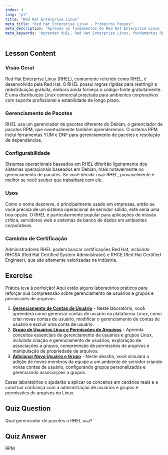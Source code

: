 ```yaml
---
index: 4
lang: "pt"
title: "Red Hat Enterprise Linux"
meta_title: "Red Hat Enterprise Linux - Primeiros Passos"
meta_description: "Aprenda os fundamentos do Red Hat Enterprise Linux (RHEL), seu gerenciador de pacotes RPM e usos empresariais. Entenda as principais diferenças e benefícios do RHEL."
meta_keywords: "Aprender RHEL, Red Hat Enterprise Linux, fundamentos RHEL, gerenciador de pacotes RPM, SO de servidor Linux, RHEL para iniciantes, guia RHEL"
---
```


## Lesson Content

### Visão Geral

Red Hat Enterprise Linux (RHEL), comumente referido como RHEL, é desenvolvido pela Red Hat. O RHEL possui regras rígidas para restringir a redistribuição gratuita, embora ainda forneça o código-fonte gratuitamente. É uma distribuição Linux comercial projetada para ambientes corporativos com suporte profissional e estabilidade de longo prazo.

### Gerenciamento de Pacotes

RHEL usa um gerenciador de pacotes diferente do Debian, o gerenciador de pacotes RPM, que eventualmente também aprenderemos. O sistema RPM inclui ferramentas YUM e DNF para gerenciamento de pacotes e resolução de dependências.

### Configurabilidade

Sistemas operacionais baseados em RHEL diferirão ligeiramente dos sistemas operacionais baseados em Debian, mais notavelmente no gerenciamento de pacotes. Se você decidir usar RHEL, provavelmente é melhor se você souber que trabalhará com ele.

### Usos

Como o nome descreve, é principalmente usado em empresas, então se você precisa de um sistema operacional de servidor sólido, este seria uma boa opção. O RHEL é particularmente popular para aplicações de missão crítica, servidores web e sistemas de banco de dados em ambientes corporativos.

### Caminho de Certificação

Administradores RHEL podem buscar certificações Red Hat, incluindo RHCSA (Red Hat Certified System Administrator) e RHCE (Red Hat Certified Engineer), que são altamente valorizadas na indústria.

## Exercise

Prática leva à perfeição! Aqui estão alguns laboratórios práticos para reforçar sua compreensão sobre gerenciamento de usuários e grupos e permissões de arquivos:

1. **[Gerenciamento de Contas de Usuário](https://labex.io/pt/labs/linux-user-account-management-49)** - Neste laboratório, você aprenderá como gerenciar contas de usuário na plataforma Linux, como criar novas contas de usuário, modificar o gerenciamento de contas de usuário e excluir uma conta de usuário.
2. **[Grupo de Usuários Linux e Permissões de Arquivos](https://labex.io/pt/labs/linux-linux-user-group-and-file-permissions-18002)** - Aprenda conceitos essenciais de gerenciamento de usuários e grupos Linux, incluindo criação e gerenciamento de usuários, exploração de associações a grupos, compreensão de permissões de arquivos e manipulação de propriedade de arquivos.
3. **[Adicionar Novo Usuário e Grupo](https://labex.io/pt/labs/linux-add-new-user-and-group-17987)** - Neste desafio, você simulará a adição de novos membros da equipe a um ambiente de servidor criando novas contas de usuário, configurando grupos personalizados e gerenciando associações a grupos.

Esses laboratórios o ajudarão a aplicar os conceitos em cenários reais e a construir confiança com a administração de usuários e grupos e permissões de arquivos no Linux.

## Quiz Question

Qual gerenciador de pacotes o RHEL usa?

## Quiz Answer

RPM
